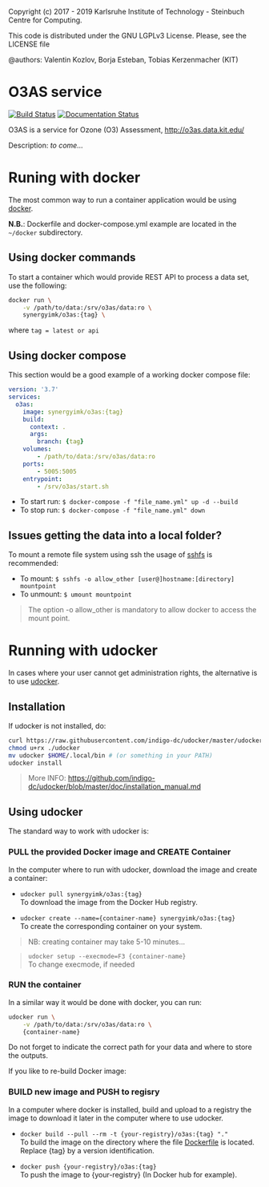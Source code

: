 Copyright (c) 2017 - 2019 Karlsruhe Institute of Technology - Steinbuch Centre for Computing.

This code is distributed under the GNU LGPLv3 License. Please, see the LICENSE file

@authors: Valentin Kozlov, Borja Esteban, Tobias Kerzenmacher (KIT)

# O3AS service
[![Build Status](https://jenkins.eosc-synergy.eu/buildStatus/icon?job=eosc-synergy-org%2Fo3as%2Fmaster)](https://jenkins.eosc-synergy.eu/job/eosc-synergy-org/job/o3as/job/master/) [![Documentation Status](https://readthedocs.org/projects/o3as/badge/?version=latest)](https://o3as.readthedocs.io/en/latest/?badge=latest)

O3AS is a service for Ozone (O3) Assessment, http://o3as.data.kit.edu/

Description: *to come...*

# Runing with docker
The most common way to run a container application would be using [docker](https://docs.docker.com/).

**N.B.**: Dockerfile and docker-compose.yml example are located in the `~/docker` subdirectory.

## Using docker commands
To start a container which would provide REST API to process a data set, use the following:
```sh
docker run \
    -v /path/to/data:/srv/o3as/data:ro \
    synergyimk/o3as:{tag} \
```
where `tag = latest or api`


## Using docker compose
This section would be a good example of a working docker compose file:
```yml
version: '3.7'
services:
  o3as:
    image: synergyimk/o3as:{tag}
    build:
      context: .
      args:
        branch: {tag}
    volumes:
        - /path/to/data:/srv/o3as/data:ro
    ports:
        - 5005:5005
    entrypoint:
        - /srv/o3as/start.sh 
```

* To start run: `$ docker-compose -f "file_name.yml" up -d --build`
* To stop run: `$ docker-compose -f "file_name.yml" down`


## Issues getting the data into a local folder?
To mount a remote file system using ssh the usage of [sshfs](https://github.com/libfuse/sshfs) is recommended:
* To mount:  `$ sshfs -o allow_other [user@]hostname:[directory] mountpoint`
* To unmount: `$ umount mountpoint`

> The option -o allow_other is mandatory to allow docker to access the mount point.

# Running with udocker
In cases where your user cannot get administration rights, the alternative is to use [udocker](https://indigo-dc.gitbook.io/udocker/). 


## Installation
If udocker is not installed, do:
```sh
curl https://raw.githubusercontent.com/indigo-dc/udocker/master/udocker.py > udocker
chmod u+rx ./udocker
mv udocker $HOME/.local/bin # (or something in your PATH)
udocker install
```
> More INFO: https://github.com/indigo-dc/udocker/blob/master/doc/installation_manual.md


## Using udocker
The standard way to work with udocker is:

### PULL the provided Docker image and CREATE Container
In the computer where to run with udocker, download the image and create a container:

* `udocker pull synergyimk/o3as:{tag}` <br /> 
To download the image from the Docker Hub registry.

*  `udocker create --name={container-name} synergyimk/o3as:{tag}` <br /> 
To create the corresponding container on your system.

> NB: creating container may take 5-10 minutes...

> `udocker setup --execmode=F3 {container-name}` <br />
To change execmode, if needed

### RUN the container
In a similar way it would be done with docker, you can run:
```sh
udocker run \
    -v /path/to/data:/srv/o3as/data:ro \
    {container-name}
```
Do not forget to indicate the correct path for your data and where to store the outputs.

If you like to re-build Docker image:
### BUILD new image and PUSH to regisry
In a computer where docker is installed, build and upload to a registry the image to download it later in the computer where to use udocker.

* `docker build --pull --rm -t {your-registry}/o3as:{tag} "."` <br /> 
To build the image on the directory where the file [Dockerfile](./Dockerfile) is located. Replace {tag} by a version identification.

*  `docker push {your-registry}/o3as:{tag}` <br /> 
To push the image to {your-registry} (In Docker hub for example).
